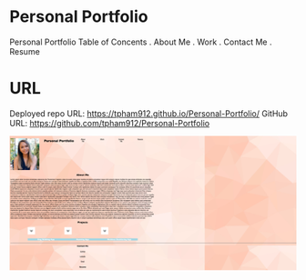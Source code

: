 # Personal Portfolio
Personal Portfolio Table of Concents
. About Me
. Work
. Contact Me
. Resume

# URL
Deployed repo URL: https://tpham912.github.io/Personal-Portfolio/
GitHub URL: https://github.com/tpham912/Personal-Portfolio

<img src="portfoliowebsitescreenshot.png" alt="Portfolio-Layout">
